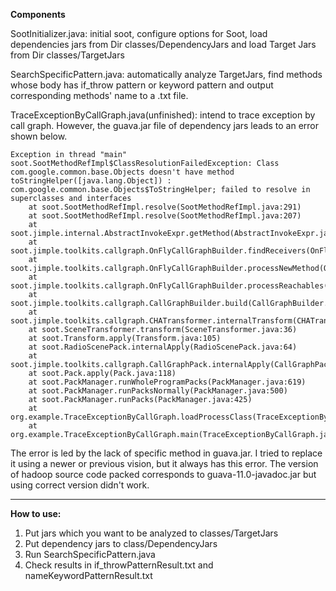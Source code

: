 **Components** 

SootInitializer.java: initial soot, configure options for Soot, load dependencies jars from Dir classes/DependencyJars and load Target Jars from Dir classes/TargetJars
   
SearchSpecificPattern.java: automatically analyze TargetJars, find methods whose body has if_throw pattern or keyword pattern and output corresponding methods' name to a .txt file.
    
TraceExceptionByCallGraph.java(unfinished): intend to trace exception by call graph. However, the guava.jar file of dependency jars leads to an error shown below. 
```error log
Exception in thread "main" soot.SootMethodRefImpl$ClassResolutionFailedException: Class com.google.common.base.Objects doesn't have method toStringHelper([java.lang.Object]) : com.google.common.base.Objects$ToStringHelper; failed to resolve in superclasses and interfaces
	at soot.SootMethodRefImpl.resolve(SootMethodRefImpl.java:291)
	at soot.SootMethodRefImpl.resolve(SootMethodRefImpl.java:207)
	at soot.jimple.internal.AbstractInvokeExpr.getMethod(AbstractInvokeExpr.java:60)
	at soot.jimple.toolkits.callgraph.OnFlyCallGraphBuilder.findReceivers(OnFlyCallGraphBuilder.java:825)
	at soot.jimple.toolkits.callgraph.OnFlyCallGraphBuilder.processNewMethod(OnFlyCallGraphBuilder.java:799)
	at soot.jimple.toolkits.callgraph.OnFlyCallGraphBuilder.processReachables(OnFlyCallGraphBuilder.java:293)
	at soot.jimple.toolkits.callgraph.CallGraphBuilder.build(CallGraphBuilder.java:108)
	at soot.jimple.toolkits.callgraph.CHATransformer.internalTransform(CHATransformer.java:54)
	at soot.SceneTransformer.transform(SceneTransformer.java:36)
	at soot.Transform.apply(Transform.java:105)
	at soot.RadioScenePack.internalApply(RadioScenePack.java:64)
	at soot.jimple.toolkits.callgraph.CallGraphPack.internalApply(CallGraphPack.java:61)
	at soot.Pack.apply(Pack.java:118)
	at soot.PackManager.runWholeProgramPacks(PackManager.java:619)
	at soot.PackManager.runPacksNormally(PackManager.java:500)
	at soot.PackManager.runPacks(PackManager.java:425)
	at org.example.TraceExceptionByCallGraph.loadProcessClass(TraceExceptionByCallGraph.java:19)
	at org.example.TraceExceptionByCallGraph.main(TraceExceptionByCallGraph.java:35)

```

The error is led by the lack of specific method in guava.jar. I tried to replace it using a newer or previous vision, but it always has this error. The version of hadoop source code packed corresponds to guava-11.0-javadoc.jar but using correct version didn't work.
****
**How to use:**   
1. Put jars which you want to be analyzed to classes/TargetJars
2. Put dependency jars to class/DependencyJars
3. Run SearchSpecificPattern.java
4. Check results in if_throwPatternResult.txt and nameKeywordPatternResult.txt